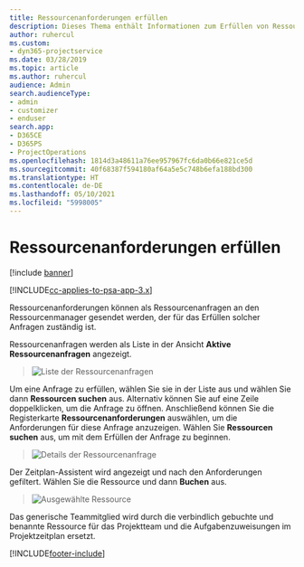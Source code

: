 ```yaml
---
title: Ressourcenanforderungen erfüllen
description: Dieses Thema enthält Informationen zum Erfüllen von Ressourcenanforderungen.
author: ruhercul
ms.custom:
- dyn365-projectservice
ms.date: 03/28/2019
ms.topic: article
ms.author: ruhercul
audience: Admin
search.audienceType:
- admin
- customizer
- enduser
search.app:
- D365CE
- D365PS
- ProjectOperations
ms.openlocfilehash: 1814d3a48611a76ee957967fc6da0b66e821ce5d
ms.sourcegitcommit: 40f68387f594180af64a5e5c748b6efa188bd300
ms.translationtype: HT
ms.contentlocale: de-DE
ms.lasthandoff: 05/10/2021
ms.locfileid: "5998005"
---
```

# <a name="fulfilling-resource-requests"></a>Ressourcenanforderungen erfüllen

[!include [banner](../includes/psa-now-project-operations.md)]

[!INCLUDE[cc-applies-to-psa-app-3.x](../includes/cc-applies-to-psa-app-3x.md)]

Ressourcenanforderungen können als Ressourcenanfragen an den Ressourcenmanager gesendet werden, der für das Erfüllen solcher Anfragen zuständig ist.

Ressourcenanfragen werden als Liste in der Ansicht **Aktive Ressourcenanfragen** angezeigt.

> ![Liste der Ressourcenanfragen](media/Resource-Management-image59.png)

Um eine Anfrage zu erfüllen, wählen Sie sie in der Liste aus und wählen Sie dann **Ressourcen suchen** aus. Alternativ können Sie auf eine Zeile doppelklicken, um die Anfrage zu öffnen. Anschließend können Sie die Registerkarte **Ressourcenanforderungen** auswählen, um die Anforderungen für diese Anfrage anzuzeigen. Wählen Sie **Ressourcen suchen** aus, um mit dem Erfüllen der Anfrage zu beginnen.

> ![Details der Ressourcenanfrage](media/Resource-Management-image60.png)

Der Zeitplan-Assistent wird angezeigt und nach den Anforderungen gefiltert. Wählen Sie die Ressource und dann **Buchen** aus.

> ![Ausgewählte Ressource](media/Resource-Management-image61.png)

Das generische Teammitglied wird durch die verbindlich gebuchte und benannte Ressource für das Projektteam und die Aufgabenzuweisungen im Projektzeitplan ersetzt.


[!INCLUDE[footer-include](../includes/footer-banner.md)]
